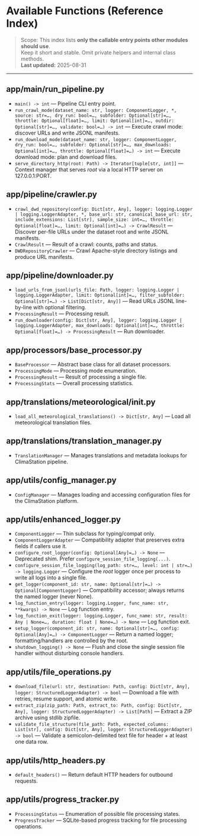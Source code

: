 # Available Functions (Reference Index)

> Scope: This index lists **only the callable entry points other modules should use**.  
> Keep it short and stable. Omit private helpers and internal class methods.  
> **Last updated:** 2025-08-31

---

## app/main/run_pipeline.py
- `main() -> int` — Pipeline CLI entry point.
- `run_crawl_mode(dataset_name: str, logger: ComponentLogger, *, source: str=…, dry_run: bool=…, subfolder: Optional[str]=…, throttle: Optional[float]=…, limit: Optional[int]=…, outdir: Optional[str]=…, validate: bool=…) -> int` — Execute crawl mode: discover URLs and write JSONL manifests.
- `run_download_mode(dataset_name: str, logger: ComponentLogger, dry_run: bool=…, subfolder: Optional[str]=…, max_downloads: Optional[int]=…, throttle: Optional[float]=…) -> int` — Execute download mode: plan and download files.
- `serve_directory_http(root: Path) -> Iterator[tuple[str, int]]` — Context manager that serves *root* via a local HTTP server on 127.0.0.1:PORT.

## app/pipeline/crawler.py
- `crawl_dwd_repository(config: Dict[str, Any], logger: logging.Logger | logging.LoggerAdapter, *, base_url: str, canonical_base_url: str, include_extensions: List[str], sample_size: int=…, throttle: Optional[float]=…, limit: Optional[int]=…) -> CrawlResult` — Discover per-file URLs under the dataset root and write JSONL manifests.
- `CrawlResult` — Result of a crawl: counts, paths and status.
- `DWDRepositoryCrawler` — Crawl Apache-style directory listings and produce URL manifests.

## app/pipeline/downloader.py
- `load_urls_from_jsonl(urls_file: Path, logger: logging.Logger | logging.LoggerAdapter, limit: Optional[int]=…, filter_subfolder: Optional[str]=…) -> List[Dict[str, Any]]` — Read URLs JSONL line-by-line with optional filtering.
- `ProcessingResult` — Processing result.
- `run_downloader(config: Dict[str, Any], logger: logging.Logger | logging.LoggerAdapter, max_downloads: Optional[int]=…, throttle: Optional[float]=…) -> ProcessingResult` — Run downloader.

## app/processors/base_processor.py
- `BaseProcessor` — Abstract base class for all dataset processors.
- `ProcessingMode` — Processing mode enumeration.
- `ProcessingResult` — Result of processing a single file.
- `ProcessingStats` — Overall processing statistics.

## app/translations/meteorological/__init__.py
- `load_all_meteorological_translations() -> Dict[str, Any]` — Load all meteorological translation files.

## app/translations/translation_manager.py
- `TranslationManager` — Manages translations and metadata lookups for ClimaStation pipeline.

## app/utils/config_manager.py
- `ConfigManager` — Manages loading and accessing configuration files for the ClimaStation platform.

## app/utils/enhanced_logger.py
- `ComponentLogger` — Thin subclass for typing/compat only.
- `ComponentLoggerAdapter` — Compatibility adapter that preserves extra fields if callers use it.
- `configure_root_logger(config: Optional[Any]=…) -> None` — Deprecated shim. Prefer `configure_session_file_logging(...)`.
- `configure_session_file_logging(log_path: str=…, level: int | str=…) -> logging.Logger` — Configure the *root* logger once per process to write all logs into a single file.
- `get_logger(component_id: str, name: Optional[str]=…) -> Optional[ComponentLogger]` — Compatibility accessor; always returns the named logger (never None).
- `log_function_entry(logger: logging.Logger, func_name: str, **kwargs) -> None` — Log function entry.
- `log_function_exit(logger: logging.Logger, func_name: str, result: Any | None=…, duration: float | None=…) -> None` — Log function exit.
- `setup_logger(component_id: str, name: Optional[str]=…, config: Optional[Any]=…) -> ComponentLogger` — Return a named logger; formatting/handlers are controlled by the root.
- `shutdown_logging() -> None` — Flush and close the single session file handler without disturbing console handlers.

## app/utils/file_operations.py
- `download_file(url: str, destination: Path, config: Dict[str, Any], logger: StructuredLoggerAdapter) -> bool` — Download a file with retries, resume support, and atomic write.
- `extract_zip(zip_path: Path, extract_to: Path, config: Dict[str, Any], logger: StructuredLoggerAdapter) -> List[Path]` — Extract a ZIP archive using stdlib zipfile.
- `validate_file_structure(file_path: Path, expected_columns: List[str], config: Dict[str, Any], logger: StructuredLoggerAdapter) -> bool` — Validate a semicolon-delimited text file for header + at least one data row.

## app/utils/http_headers.py
- `default_headers()` — Return default HTTP headers for outbound requests.

## app/utils/progress_tracker.py
- `ProcessingStatus` — Enumeration of possible file processing states.
- `ProgressTracker` — SQLite-based progress tracking for file processing operations.
